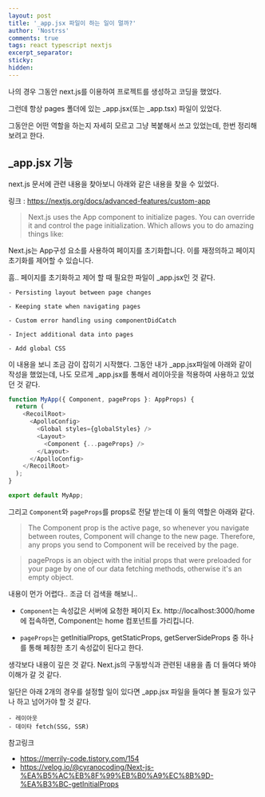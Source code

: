 ```yaml
---
layout: post
title: '_app.jsx 파일이 하는 일이 멀까?'
author: 'Nostrss'
comments: true
tags: react typescript nextjs
excerpt_separator:
sticky:
hidden:
---
```


나의 경우 그동안 next.js를 이용하여 프로젝트를 생성하고 코딩을 했었다.

그런데 항상 pages 폴더에 있는 \_app.jsx(또는 \_app.tsx) 파일이 있었다.

그동안은 어떤 역할을 하는지 자세히 모르고 그냥 복붙해서 쓰고 있었는데, 한번 정리해보려고 한다.

## \_app.jsx 기능

next.js 문서에 관련 내용을 찾아보니 아래와 같은 내용을 찾을 수 있었다.

링크 : https://nextjs.org/docs/advanced-features/custom-app

> Next.js uses the App component to initialize pages. You can override it and control the page initialization. Which allows you to do amazing things like:

Next.js는 App구성 요소를 사용하여 페이지를 초기화합니다. 이를 재정의하고 페이지 초기화를 제어할 수 있습니다.

흠.. 페이지를 초기화하고 제어 할 때 필요한 파일이 \_app.jsx인 것 같다.

```
- Persisting layout between page changes

- Keeping state when navigating pages

- Custom error handling using componentDidCatch

- Inject additional data into pages

- Add global CSS
```

이 내용을 보니 조금 감이 잡히기 시작했다.
그동안 내가 \_app.jsx파일에 아래와 같이 작성을 했었는데, 나도 모르게 \_app.jsx를 통해서 레이아웃을 적용하여 사용하고 있었던 것 같다.

```javascript
function MyApp({ Component, pageProps }: AppProps) {
  return (
    <RecoilRoot>
      <ApolloConfig>
        <Global styles={globalStyles} />
        <Layout>
          <Component {...pageProps} />
        </Layout>
      </ApolloConfig>
    </RecoilRoot>
  );
}

export default MyApp;
```

그리고 `Component`와 `pageProps`를 props로 전달 받는데 이 둘의 역할은 아래와 같다.

> The Component prop is the active page, so whenever you navigate between routes, Component will change to the new page. Therefore, any props you send to Component will be received by the page.

> pageProps is an object with the initial props that were preloaded for your page by one of our data fetching methods, otherwise it's an empty object.

내용이 먼가 어렵다.. 조금 더 검색을 해보니..

- `Component`는 속성값은 서버에 요청한 페이지
  Ex. http://localhost:3000/home에 접속하면, Component는 home 컴포넌트를 가리킵니다.

- `pageProps`는 getInitialProps, getStaticProps, getServerSideProps 중 하나를 통해 페칭한 초기 속성값이 된다고 한다.

생각보다 내용이 깊은 것 같다. Next.js의 구동방식과 관련된 내용을 좀 더 들여다 봐야 이해가 갈 것 같다.

일단은 아래 2개의 경우를 설정할 일이 있다면 \_app.jsx 파일을 들여다 볼 필요가 있구나 하고 넘어가야 할 것 같다.

```
- 레이아웃
- 데이타 fetch(SSG, SSR)
```

참고링크

- https://merrily-code.tistory.com/154
- https://velog.io/@cyranocoding/Next-js-%EA%B5%AC%EB%8F%99%EB%B0%A9%EC%8B%9D-%EA%B3%BC-getInitialProps
